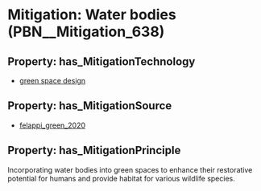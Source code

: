# Mitigation: __Water bodies__ (PBN__Mitigation_638)

## Property: has_MitigationTechnology

* [green space design](../Technology/PBN__Technology_3370)

## Property: has_MitigationSource

* [felappi_green_2020](../Article/PBN__Article_150)

## Property: has_MitigationPrinciple

Incorporating water bodies into green spaces to enhance their restorative potential for humans and provide habitat for various wildlife species.

